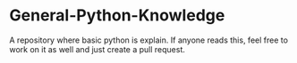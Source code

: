 # General-Python-Knowledge
A repository where basic python is explain. If anyone reads this, feel free to work on it as well and just create a pull request.
